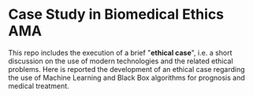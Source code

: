 # Case Study in Biomedical Ethics AMA

This repo includes the execution of a brief "**ethical case**", i.e. a short discussion on the use of modern technologies and the related ethical problems. Here is reported the development of an ethical case regarding the use of Machine Learning and Black Box algorithms for prognosis and medical treatment.
